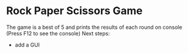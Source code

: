 # Rock Paper Scissors Game

The game is a best of 5 and prints the results of each round on console (Press F12 to see the console)
Next steps:

- add a GUI
